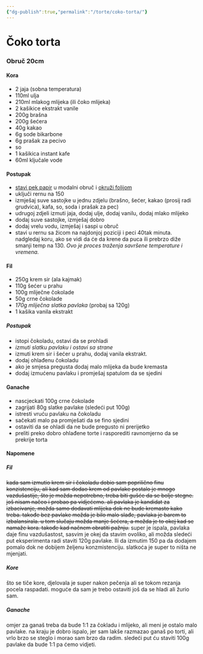 ```yaml
---
{"dg-publish":true,"permalink":"/torte/coko-torta/"}
---
```



# Čoko torta

### Obruč 20cm

#### Kora
- 2 jaja (sobna temperatura)
- 110ml ulja
- 210ml mlakog mlijeka (ili čoko mlijeka)
- 2 kašikice ekstrakt vanile
- 200g brašna
- 200g šećera
- 40g kakao
- 6g sode bikarbone
- 6g prašak za pecivo
- so
- 1 kašikica instant kafe
- 60ml ključale vode

#### Postupak
- [stavi pek papir](https://www.youtube.com/watch?v=NMQ-W7YxMR0) u modalni obruč i [okruži folijom](https://www.youtube.com/watch?v=mBgRObA4VxI)
- uključi rernu na 150
- izmješaj suve sastojke u jednu zdjelu (brašno, šećer, kakao (prosij radi grudvica), kafa, so, soda i prašak za pec)
- udrugoj zdjeli izmuti jaja, dodaj ulje, dodaj vanilu, dodaj mlako mlijeko
- dodaj suve sastojke, izmješaj dobro
- dodaj vrelu vodu, izmješaj i saspi u obruč
- stavi u rernu sa žicom na najdonjoj poziciji i peci 40tak minuta. nadgledaj koru, ako se vidi da će da krene da puca ili prebrzo diže smanji temp na 130. *Ovo je proces traženja savršene temperature i vremena.*


#### Fil
- 250g krem sir (ala kajmak)
- 110g šećer u prahu
- 100g mliječne čokolade
- 50g crne čokolade
- *170g mliječna slatka pavlaka* (probaj sa 120g)
- 1 kašika vanila ekstrakt

##### Postupak
- istopi čokoladu, ostavi da se prohladi
- *izmuti slatku pavlaku i ostavi sa strane*
- izmuti krem sir i šećer u prahu, dodaj vanila ekstrakt.
- dodaj ohlađenu čokoladu
- ako je smjesa pregusta dodaj malo mlijeka da bude kremasta
- dodaj izmućenu pavlaku i promješaj spatulom da se sjedini

#### Ganache
- nascjeckati 100g crne čokolade
- zagrijati 80g slatke pavlake (sledeći put 100g)
- istresti vruću pavlaku na čokoladu
- sačekati malo pa promješati da se fino sjedini
- ostaviti da se ohladi da ne bude pregusto ni prerijetko
- preliti preko dobro ohlađene torte i rasporediti ravnomjerno da se prekrije torta


#### Napomene

##### Fil
~~kada sam izmutio krem sir i čokoladu dobio sam poprilično finu konzistenciju, ali kad sam dodao krem od pavlake postalo je mnogo vazdušastije, što je možda nepotrebno, treba biti gušće da se bolje stegne. još nisam načeo i probao pa vidjećemo. ali pavlaka je kandidat za izbacivanje, možda samo dodavati mlijeka dok ne bude kremasto kako treba.
takođe bez pavlake možda je bilo malo slađe, pavlaka je barem to izbalansirala. u tom slučaju možda manje šećera, a možda je to okej kad se namaže kora. takođe kad načnem obratiti pažnju.~~
super je ispala, pavlaka daje finu vazdušastost, sasvim je okej da stavim ovoliko, ali možda sledeći put eksperimenta radi staviti 120g pavlake. Ili da izmutim 150 pa da dodajem pomalo dok ne dobijem željenu konzmistenciju. slatkoća je super to ništa ne mjenjati.

##### Kore
što se tiče kore, djelovala je super nakon pečenja ali se tokom rezanja pocela raspadati. moguće da sam je trebo ostaviti još da se hladi ali žurio sam.

##### Ganache
omjer za ganaš treba da bude 1:1 za čokladu i mlijeko, ali meni je ostalo malo pavlake. na kraju je dobro ispalo, jer sam lakše razmazao ganaš po torti, ali vrlo brzo se steglo i morao sam brzo da radim. sledeći put ću staviti 100g pavlake da bude 1:1 pa ćemo vidjeti. 